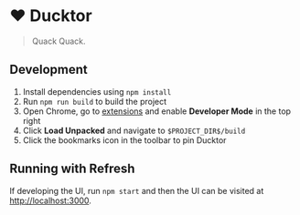 # ❤️ Ducktor

> Quack Quack.

## Development

1. Install dependencies using `npm install`
2. Run `npm run build` to build the project
3. Open Chrome, go to [extensions](chrome://extensions/) and enable **Developer Mode** in the top right
4. Click **Load Unpacked** and navigate to `$PROJECT_DIR$/build`
5. Click the bookmarks icon in the toolbar to pin Ducktor

## Running with Refresh

If developing the UI, run `npm start` and then the UI can be visited at [http://localhost:3000](http://localhost:3000).

